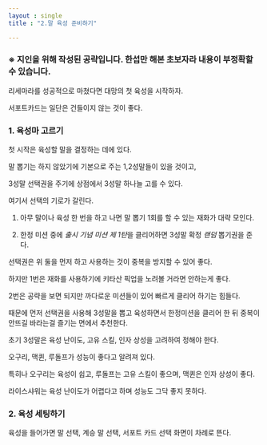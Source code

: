 ```yaml
---
layout : single
title : "2.말 육성 준비하기"

---
```



### &#8251; 지인을 위해 작성된 공략입니다. 한섭만 해본 초보자라 내용이 부정확할 수 있습니다.


리세마라를 성공적으로 마쳤다면 대망의 첫 육성을 시작하자.

서포트카드는 일단은 건들이지 않는 것이 좋다.


### 1. 육성마 고르기

첫 시작은 육성할 말을 결정하는 데에 있다.

말 뽑기는 하지 않았기에 기본으로 주는 1,2성말들이 있을 것이고,

3성말 선택권을 주기에 상점에서 3성말 하나늘 고를 수 있다.

여기서 선택의 기로가 갈린다.

1. 아무 말이나 육성 한 번을 하고 나면 말 뽑기 1회를 할 수 있는 재화가 대략 모인다.

2. 한정 미션 중에 <em>출시 기념 미션 제 1탄</em>을 클리어하면 3성말 확정 <em>랜덤</em> 뽑기권을 준다.

선택권은 위 둘을 먼저 하고 사용하는 것이 중복을 방지할 수 있어 좋다.

하지만 1번은 재화를 사용하기에 키타산 픽업을 노려볼 거라면 안하는게 좋다.

2번은 공략을 보면 되지만 까다로운 미션들이 있어 빠르게 클리어 하기는 힘들다.

때문에 먼저 선택권을 사용해 3성말을 뽑고 육성하면서 한정미션을 클리어 한 뒤 중복이 안뜨길 바라는걸 즐기는 면에서 추천한다.

초기 3성말은 육성 난이도, 고유 스킬, 인자 상성을 고려하여 정해야 한다.

오구리, 맥퀸, 루돌프가 성능이 좋다고 알려져 있다. 

특히나 오구리는 육성이 쉽고, 루돌프는 고유 스킬이 좋으며, 맥퀸은 인자 상성이 좋다.

라이스샤워는 육성 난이도가 어렵다고 하며 성능도 그닥 좋지 못하다.

### 2. 육성 세팅하기

육성을 들어가면 말 선택, 계승 말 선택, 서포트 카드 선택 화면이 차례로 뜬다.  


